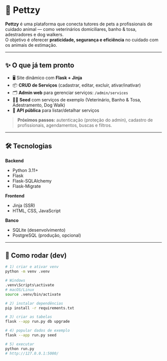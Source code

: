# 🐾 Pettzy

**Pettzy** é uma plataforma que conecta tutores de pets a profissionais de cuidado animal — como veterinários domiciliares, banho & tosa, adestradores e dog walkers.  
O objetivo é oferecer **praticidade, segurança e eficiência** no cuidado com os animais de estimação.

---

## ✨ O que já tem pronto

- 🖥️ Site dinâmico com **Flask + Jinja**  
- 📦 **CRUD de Serviços** (cadastrar, editar, excluir, ativar/inativar)  
- 🗂️ **Admin web** para gerenciar serviços: `/admin/services`  
- 🧑‍🍳 **Seed** com serviços de exemplo (Veterinário, Banho & Tosa, Adestramento, Dog Walk)  
- 🔌 **API pública** para listar/detalhar serviços  

> **Próximos passos:** autenticação (proteção do admin), cadastro de profissionais, agendamentos, buscas e filtros.

---

## 🛠️ Tecnologias

**Backend**
- Python 3.11+  
- Flask  
- Flask-SQLAlchemy  
- Flask-Migrate  

**Frontend**
- Jinja (SSR)  
- HTML, CSS, JavaScript  

**Banco**
- SQLite (desenvolvimento)  
- PostgreSQL (produção, opcional)  

---

## 🚀 Como rodar (dev)

```bash
# 1) criar e ativar venv
python -m venv .venv

# Windows
.venv\Scripts\activate
# macOS/Linux
source .venv/bin/activate

# 2) instalar dependências
pip install -r requirements.txt

# 3) criar as tabelas
flask --app run.py db upgrade

# 4) popular dados de exemplo
flask --app run.py seed

# 5) executar
python run.py
# http://127.0.0.1:5000/ 


